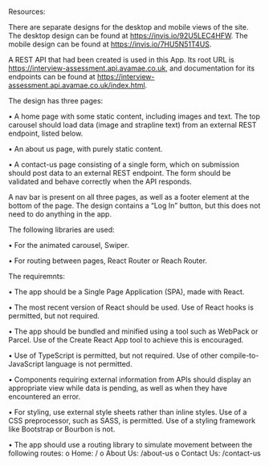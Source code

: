 Resources: 

There are separate designs for the desktop and mobile views of the site. The desktop design can
be found at https://invis.io/92U5LEC4HFW. The mobile design can be found at
https://invis.io/7HU5N51T4US.

A REST API that had been created is used in this App. Its root URL is https://interview-assessment.api.avamae.co.uk, and documentation for its endpoints can be found at
https://interview-assessment.api.avamae.co.uk/index.html.

The design has three pages:

• A home page with some static content, including images and text. The top carousel should
load data (image and strapline text) from an external REST endpoint, listed below.

• An about us page, with purely static content.

• A contact-us page consisting of a single form, which on submission should post data to an
external REST endpoint. The form should be validated and behave correctly when the API
responds.

A nav bar is present on all three pages, as well as a footer element at the bottom of the
page. The design contains a “Log In” button, but this does not need to do anything in the app.

The following libraries are used: 

• For the animated carousel, Swiper.

• For routing between pages, React Router or Reach Router.

The requiremnts: 

• The app should be a Single Page Application (SPA), made with React.

• The most recent version of React should be used. Use of React hooks is permitted, but not
required.

• The app should be bundled and minified using a tool such as WebPack or Parcel. Use of
the Create React App tool to achieve this is encouraged.

• Use of TypeScript is permitted, but not required. Use of other compile-to-JavaScript
language is not permitted.

• Components requiring external information from APIs should display an appropriate view
while data is pending, as well as when they have encountered an error.

• For styling, use external style sheets rather than inline styles. Use of a CSS preprocessor,
such as SASS, is permitted. Use of a styling framework like Bootstrap or Bourbon is not.

• The app should use a routing library to simulate movement between the following routes:
o Home: /
o About Us: /about-us
o Contact Us: /contact-us